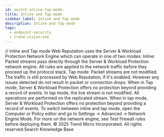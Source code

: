 ```yaml
---
id: switch-inline-tap-mode-
title: Inline and Tap mode
sidebar_label: Inline and Tap mode
description: Inline and Tap mode
tags:
  - endpoint-security
  - trend-vision-one
---
```


/*<![CDATA[*/ $('#title').html($('meta[name=map-description]').attr('content')); /*]]>*/ Inline and Tap mode Web Reputation uses the Server & Workload Protection Network Engine which can operate in one of two modes: Inline: Packet streams pass directly through the Server & Workload Protection network engine. All rules are applied to the network traffic before they proceed up the protocol stack. Tap mode: Packet streams are not modified. The traffic is still processed by Web Reputation, if it's enabled. However any issues detected do not result in packet or connection drops. When in Tap mode, Server & Workload Protection offers no protection beyond providing a record of events. In tap mode, the live stream is not modified. All operations are performed on the replicated stream. When in tap mode, Server & Workload Protection offers no protection beyond providing a record of events. To switch between inline and tap mode, open the Computer or Policy editor and go to Settings → Advanced → Network Engine Mode. For more on the network engine, see Test firewall rules before deploying them. © 2025 Trend Micro Incorporated. All rights reserved.Search Knowledge Base